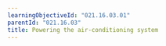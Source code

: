 ```yaml
---
learningObjectiveId: "021.16.03.01"
parentId: "021.16.03"
title: Powering the air-conditioning system
---
```

